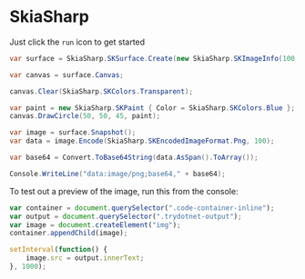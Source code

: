 # SkiaSharp

Just click the `run` icon to get started

``` cs --region skiasharp --source-file .\myapp\Program.cs --project .\myapp\myapp.csproj 
var surface = SkiaSharp.SKSurface.Create(new SkiaSharp.SKImageInfo(100,100));

var canvas = surface.Canvas;

canvas.Clear(SkiaSharp.SKColors.Transparent);

var paint = new SkiaSharp.SKPaint { Color = SkiaSharp.SKColors.Blue };
canvas.DrawCircle(50, 50, 45, paint);

var image = surface.Snapshot();
var data = image.Encode(SkiaSharp.SKEncodedImageFormat.Png, 100);

var base64 = Convert.ToBase64String(data.AsSpan().ToArray());

Console.WriteLine("data:image/png;base64," + base64);
```

To test out a preview of the image, run this from the console:

```js
var container = document.querySelector(".code-container-inline");
var output = document.querySelector(".trydotnet-output");
var image = document.createElement("img");
container.appendChild(image);

setInterval(function() {
    image.src = output.innerText;
}, 1000);
```
